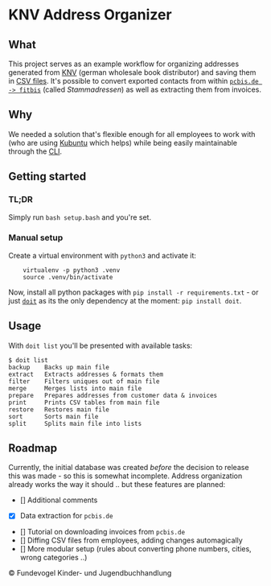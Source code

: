 # KNV Address Organizer

## What
This project serves as an example workflow for organizing addresses generated from [KNV](https://www.knv-zeitfracht.de) (german wholesale book distributor) and saving them in [CSV files](https://en.wikipedia.org/wiki/Comma-separated_values). It's possible to convert exported contacts from within [`pcbis.de -> fitbis`](https://pcbis.de) (called *Stammadressen*) as well as extracting them from invoices.


## Why
We needed a solution that's flexible enough for all employees to work with (who are using [Kubuntu](https://kubuntu.org) which helps) while being easily maintainable through the [CLI](https://en.wikipedia.org/wiki/Command-line_interface).


## Getting started

### TL;DR
Simply run `bash setup.bash` and you're set.

### Manual setup
Create a virtual environment with `python3` and activate it:

```text
    virtualenv -p python3 .venv
    source .venv/bin/activate
```

Now, install all python packages with `pip install -r requirements.txt` - or just [`doit`](https://pydoit.org) as its the only dependency at the moment: `pip install doit`.


## Usage
With `doit list` you'll be presented with available tasks:

```text
$ doit list
backup    Backs up main file
extract   Extracts addresses & formats them
filter    Filters uniques out of main file
merge     Merges lists into main file
prepare   Prepares addresses from customer data & invoices
print     Prints CSV tables from main file
restore   Restores main file
sort      Sorts main file
split     Splits main file into lists
```

## Roadmap
Currently, the initial database was created *before* the decision to release this was made - so this is somewhat incomplete. Address organization already works the way it should ..  but these features are planned:

- [] Additional comments
- [x] Data extraction for `pcbis.de`
- [] Tutorial on downloading invoices from `pcbis.de`
- [] Diffing CSV files from employees, adding changes automagically
- [] More modular setup (rules about converting phone numbers, cities, wrong categories ..)

:copyright: Fundevogel Kinder- und Jugendbuchhandlung
